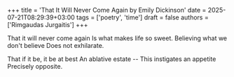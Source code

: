 +++
title = 'That It Will Never Come Again by Emily Dickinson'
date = 2025-07-21T08:29:39+03:00
tags = ['poetry', 'time']
draft = false
authors = ['Rimgaudas Jurgaitis']
+++

That it will never come again
Is what makes life so sweet.
Believing what we don't believe
Does not exhilarate.

That if it be, it be at best
An ablative estate --
This instigates an appetite
Precisely opposite.
